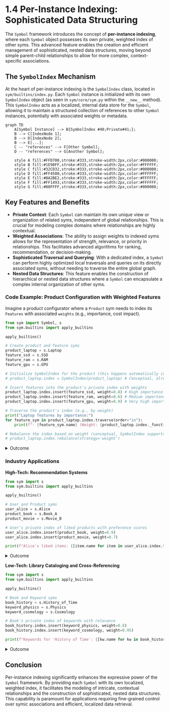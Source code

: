 # 1.4 Per-Instance Indexing: Sophisticated Data Structuring

The `Symbol` framework introduces the concept of **per-instance indexing**, where each `Symbol` object possesses its own private, weighted index of other syms. This advanced feature enables the creation and efficient management of sophisticated, nested data structures, moving beyond simple parent-child relationships to allow for more complex, context-specific associations.

## The `SymbolIndex` Mechanism

At the heart of per-instance indexing is the `SymbolIndex` class, located in `sym/builtins/index.py`. Each `Symbol` instance is initialized with its own `SymbolIndex` object (as seen in `sym/core/sym.py` within the `__new__` method). This `SymbolIndex` acts as a localized, internal data store for the `Symbol`, allowing it to maintain a structured collection of references to other `Symbol` instances, potentially with associated weights or metadata.

```mermaid
graph TD
    A[Symbol Instance] --> B{SymbolIndex #40;Private#41;};
    B --> C[IndexNode 1];
    B --> D[IndexNode 2];
    B --> E[...];
    C -- "references" --> F[Other Symbol];
    D -- "references" --> G[Another Symbol];

    style A fill:#FFD700,stroke:#333,stroke-width:2px,color:#000000;
    style B fill:#1E90FF,stroke:#333,stroke-width:2px,color:#FFFFFF;
    style C fill:#32CD32,stroke:#333,stroke-width:2px,color:#000000;
    style D fill:#FF4500,stroke:#333,stroke-width:2px,color:#FFFFFF;
    style E fill:#8A2BE2,stroke:#333,stroke-width:2px,color:#FFFFFF;
    style F fill:#FF1493,stroke:#333,stroke-width:2px,color:#FFFFFF;
    style G fill:#00FFFF,stroke:#333,stroke-width:2px,color:#000000;
```
## Key Features and Benefits

-   **Private Context**: Each `Symbol` can maintain its own unique view or organization of related syms, independent of global relationships. This is crucial for modeling complex domains where relationships are highly contextual.
-   **Weighted Associations**: The ability to assign weights to indexed syms allows for the representation of strength, relevance, or priority in relationships. This facilitates advanced algorithms for ranking, recommendation, or decision-making.
-   **Sophisticated Traversal and Querying**: With a dedicated index, a `Symbol` can perform highly optimized local traversals and queries on its directly associated syms, without needing to traverse the entire global graph.
-   **Nested Data Structures**: This feature enables the construction of hierarchical or nested data structures where a `Symbol` can encapsulate a complex internal organization of other syms.

### Code Example: Product Configuration with Weighted Features

Imagine a product configurator where a `Product` sym needs to index its `Features` with associated `weights` (e.g., importance, cost impact).

```python
from sym import Symbol, s
from sym.builtins import apply_builtins

apply_builtins()

# Create product and feature syms
product_laptop = s.Laptop
feature_ssd = s.SSD
feature_ram = s.RAM
feature_gpu = s.GPU

# Initialize SymbolIndex for the product (this happens automatically in Symbol.__new__)
# product_laptop.index = SymbolIndex(product_laptop) # Conceptual, already done

# Insert features into the product's private index with weights
product_laptop.index.insert(feature_ssd, weight=0.8) # High importance
product_laptop.index.insert(feature_ram, weight=0.6) # Medium importance
product_laptop.index.insert(feature_gpu, weight=0.9) # Very high importance

# Traverse the product's index (e.g., by weight)
print("Laptop features by importance:")
for feature_sym in product_laptop.index.traverse(order="in"):
    print(f"- {feature_sym.name} (Weight: {product_laptop.index._function_map[feature_sym.name].eval_weight()})")

# Rebalance the index based on weight (conceptual, SymbolIndex supports this)
# product_laptop.index.rebalance(strategy='weight')
```
<details>
<summary>Outcome</summary>

```text
Laptop features by importance:
- SSD (Weight: 0.8)
- RAM (Weight: 0.6)
- GPU (Weight: 0.9)
```
</details>

### Industry Applications

**High-Tech: Recommendation Systems**
```python
from sym import s
from sym.builtins import apply_builtins

apply_builtins()

# User and Product syms
user_alice = s.Alice
product_book = s.Book_A
product_movie = s.Movie_B

# User's private index of liked products with preference scores
user_alice.index.insert(product_book, weight=0.9)
user_alice.index.insert(product_movie, weight=0.7)

print(f"Alice's liked items: {[item.name for item in user_alice.index.traverse()]}")
```
<details>
<summary>Outcome</summary>

```text
Alice's liked items: ['Movie_B', 'Book_A']
```
</details>

**Low-Tech: Library Cataloging and Cross-Referencing**
```python
from sym import s
from sym.builtins import apply_builtins

apply_builtins()

# Book and Keyword syms
book_history = s.History_of_Time
keyword_physics = s.Physics
keyword_cosmology = s.Cosmology

# Book's private index of keywords with relevance
book_history.index.insert(keyword_physics, weight=0.8)
book_history.index.insert(keyword_cosmology, weight=0.95)

print(f"Keywords for 'History of Time': {[kw.name for kw in book_history.index.traverse()]}")
```
<details>
<summary>Outcome</summary>

```text
Keywords for 'History of Time': ['Physics', 'Cosmology']
```
</details>

## Conclusion

Per-instance indexing significantly enhances the expressive power of the `Symbol` framework. By providing each `Symbol` with its own localized, weighted index, it facilitates the modeling of intricate, contextual relationships and the construction of sophisticated, nested data structures. This capability is paramount for applications requiring fine-grained control over symic associations and efficient, localized data retrieval.
